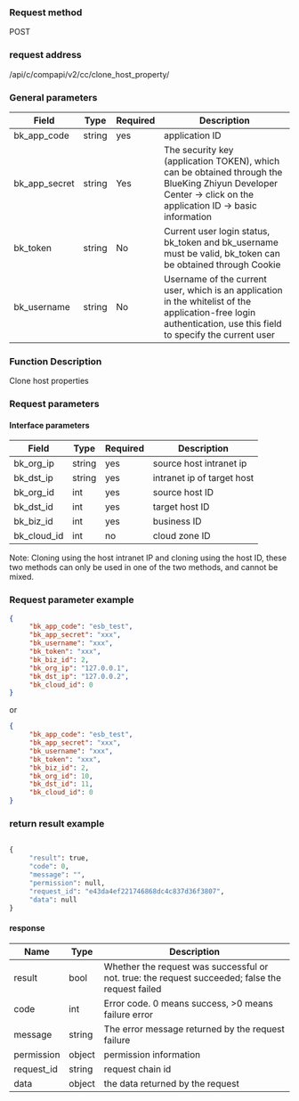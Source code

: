 ### Request method

POST


### request address

/api/c/compapi/v2/cc/clone_host_property/


### General parameters

| Field | Type | Required | Description |
|-----------|------------|--------|------------|
| bk_app_code | string | yes | application ID |
| bk_app_secret| string | Yes | The security key (application TOKEN), which can be obtained through the BlueKing Zhiyun Developer Center -> click on the application ID -> basic information |
| bk_token | string | No | Current user login status, bk_token and bk_username must be valid, bk_token can be obtained through Cookie |
| bk_username | string | No | Username of the current user, which is an application in the whitelist of the application-free login authentication, use this field to specify the current user |


### Function Description

Clone host properties

### Request parameters



#### Interface parameters

| Field | Type | Required | Description |
|--------------|---------|--------|-----------------------------|
| bk_org_ip | string | yes | source host intranet ip |
| bk_dst_ip | string | yes | intranet ip of target host |
| bk_org_id | int | yes | source host ID |
| bk_dst_id | int | yes | target host ID |
| bk_biz_id | int | yes | business ID |
| bk_cloud_id | int | no | cloud zone ID |


Note: Cloning using the host intranet IP and cloning using the host ID, these two methods can only be used in one of the two methods, and cannot be mixed.

### Request parameter example

```json
{
     "bk_app_code": "esb_test",
     "bk_app_secret": "xxx",
     "bk_username": "xxx",
     "bk_token": "xxx",
     "bk_biz_id": 2,
     "bk_org_ip": "127.0.0.1",
     "bk_dst_ip": "127.0.0.2",
     "bk_cloud_id": 0
}
```
or

```json
{
     "bk_app_code": "esb_test",
     "bk_app_secret": "xxx",
     "bk_username": "xxx",
     "bk_token": "xxx",
     "bk_biz_id": 2,
     "bk_org_id": 10,
     "bk_dst_id": 11,
     "bk_cloud_id": 0
}
```

### return result example

```python

{
     "result": true,
     "code": 0,
     "message": "",
     "permission": null,
     "request_id": "e43da4ef221746868dc4c837d36f3807",
     "data": null
}
```

#### response

| Name | Type | Description |
| ------- | ------ | ------------------------------------- |
| result | bool | Whether the request was successful or not. true: the request succeeded; false the request failed |
| code | int | Error code. 0 means success, >0 means failure error |
| message | string | The error message returned by the request failure |
| permission | object | permission information |
| request_id | string | request chain id |
| data | object | the data returned by the request |